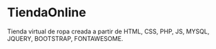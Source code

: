# TiendaOnline
Tienda virtual de ropa creada a partir de HTML, CSS, PHP, JS, MYSQL, JQUERY, BOOTSTRAP, FONTAWESOME.
